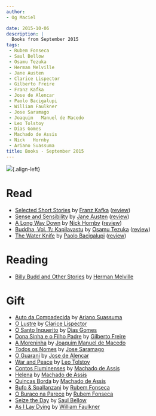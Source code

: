 ```yaml
---
author:
- Og Maciel

date: 2015-10-06
description: |
  Books from September 2015
tags:
 - Rubem Fonseca
 - Saul Bellow
 - Osamu Tezuka
 - Herman Melville
 - Jane Austen
 - Clarice Lispector
 - Gilberto Freire
 - Franz Kafka
 - Jose de Alencar
 - Paolo Bacigalupi
 - William Faulkner
 - Jose Saramago
 - Joaquim   Manuel de Macedo
 - Leo Tolstoy
 - Dias Gomes
 - Machado de Assis
 - Nick   Hornby
 - Ariano Suassuma
title: Books - September 2015
---
```


![](https://omaciel.fedorapeople.org/book_review.png){.align-left}

# Read

-   [Selected Short
    Stories](https://www.goodreads.com/search?utf8=%E2%9C%93&query=Selected+Short+Stories)
    by [Franz
    Kafka](https://www.goodreads.com/search?utf8=%E2%9C%93&query=Franz+Kafka)
    ([review](https://www.goodreads.com/review/show/1378432779))
-   [Sense and
    Sensibility](https://www.goodreads.com/search?utf8=%E2%9C%93&query=Sense+and+Sensibility)
    by [Jane
    Austen](https://www.goodreads.com/search?utf8=%E2%9C%93&query=Jane+Austen)
    ([review](https://www.goodreads.com/review/show/1392989148))
-   [A Long Way
    Down](https://www.goodreads.com/search?utf8=%E2%9C%93&query=A+Long+Way+Down)
    by [Nick
    Hornby](https://www.goodreads.com/search?utf8=%E2%9C%93&query=Nick+Hornby)
    ([review](https://www.goodreads.com/review/show/1359387724))
-   [Buddha, Vol. 1\\: Kapilavastu]() by [Osamu
    Tezuka](https://www.goodreads.com/search?utf8=%E2%9C%93&query=Osamu+Tezuka)
    ([review](https://www.goodreads.com/review/show/1384819166))
-   [The Water
    Knife](https://www.goodreads.com/search?utf8=%E2%9C%93&query=The+Water+Knife)
    by [Paolo
    Bacigalupi](https://www.goodreads.com/search?utf8=%E2%9C%93&query=Paolo+Bacigalupi)
    ([review](https://www.goodreads.com/review/show/1386713795))

# Reading

-   [Billy Budd and Other
    Stories](https://www.goodreads.com/search?utf8=%E2%9C%93&query=Billy+Budd+and+Other+Stories)
    by [Herman
    Melville](https://www.goodreads.com/search?utf8=%E2%9C%93&query=Herman+Melville)

# Gift

-   [Auto da
    Compadecida](https://www.goodreads.com/search?utf8=%E2%9C%93&query=Auto+da+Compadecida)
    by [Ariano
    Suassuma](https://www.goodreads.com/search?utf8=%E2%9C%93&query=Ariano+Suassuma)
-   [O
    Lustre](https://www.goodreads.com/search?utf8=%E2%9C%93&query=O+Lustre)
    by [Clarice
    Lispector](https://www.goodreads.com/search?utf8=%E2%9C%93&query=Clarice+Lispector)
-   [O Santo
    Inquerito](https://www.goodreads.com/search?utf8=%E2%9C%93&query=O+Santo+Inquerito)
    by [Dias
    Gomes](https://www.goodreads.com/search?utf8=%E2%9C%93&query=Dias+Gomes)
-   [Dona Sinha e o Filho
    Padre](https://www.goodreads.com/search?utf8=%E2%9C%93&query=Dona+Sinha+e+o+Filho+Padre)
    by [Gilberto
    Freire](https://www.goodreads.com/search?utf8=%E2%9C%93&query=Gilberto+Freire)
-   [A
    Moreninha](https://www.goodreads.com/search?utf8=%E2%9C%93&query=A+Moreninha)
    by [Joaquim Manuel de
    Macedo](https://www.goodreads.com/search?utf8=%E2%9C%93&query=Joaquim+Manuel+de+Macedo)
-   [Todos os
    Nomes](https://www.goodreads.com/search?utf8=%E2%9C%93&query=Todos+os+Nomes)
    by [Jose
    Saramago](https://www.goodreads.com/search?utf8=%E2%9C%93&query=Jose+Saramago)
-   [O
    Guarani](https://www.goodreads.com/search?utf8=%E2%9C%93&query=O+Guarani)
    by [Jose de
    Alencar](https://www.goodreads.com/search?utf8=%E2%9C%93&query=Jose+de+Alencar)
-   [War and
    Peace](https://www.goodreads.com/search?utf8=%E2%9C%93&query=War+and+Peace)
    by [Leo
    Tolstoy](https://www.goodreads.com/search?utf8=%E2%9C%93&query=Leo+Tolstoy)
-   [Contos
    Fluminenses](https://www.goodreads.com/search?utf8=%E2%9C%93&query=Contos+Fluminenses)
    by [Machado de
    Assis](https://www.goodreads.com/search?utf8=%E2%9C%93&query=Machado+de+Assis)
-   [Helena](https://www.goodreads.com/search?utf8=%E2%9C%93&query=Helena)
    by [Machado de
    Assis](https://www.goodreads.com/search?utf8=%E2%9C%93&query=Machado+de+Assis)
-   [Quincas
    Borda](https://www.goodreads.com/search?utf8=%E2%9C%93&query=Quincas+Borda)
    by [Machado de
    Assis](https://www.goodreads.com/search?utf8=%E2%9C%93&query=Machado+de+Assis)
-   [Bufo &
    Spallanzani](https://www.goodreads.com/search?utf8=%E2%9C%93&query=Bufo+&+Spallanzani)
    by [Rubem
    Fonseca](https://www.goodreads.com/search?utf8=%E2%9C%93&query=Rubem+Fonseca)
-   [O Buraco na
    Parece](https://www.goodreads.com/search?utf8=%E2%9C%93&query=O+Buraco+na+Parece)
    by [Rubem
    Fonseca](https://www.goodreads.com/search?utf8=%E2%9C%93&query=Rubem+Fonseca)
-   [Seize the
    Day](https://www.goodreads.com/search?utf8=%E2%9C%93&query=Seize+the+Day)
    by [Saul
    Bellow](https://www.goodreads.com/search?utf8=%E2%9C%93&query=Saul+Bellow)
-   [As I Lay
    Dying](https://www.goodreads.com/search?utf8=%E2%9C%93&query=As+I+Lay+Dying)
    by [William
    Faulkner](https://www.goodreads.com/search?utf8=%E2%9C%93&query=William+Faulkner)
